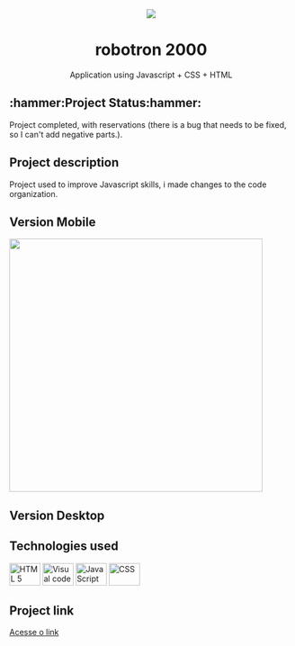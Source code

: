<div align="center">
<img src="https://raw.githubusercontent.com/Guilbertoliveira/Robotron/main/img/favicon.ico">
<h1> robotron 2000 </h1>
    <p>Application using Javascript + CSS + HTML</p></div>

<h2 id="status-do-projeto">:hammer:Project Status:hammer:</h2>
<p>Project completed, with reservations (there is a bug that needs to be fixed, so I can't add negative parts.).</p>

<h2 id="descricao-projeto">Project description</h2>
<p>Project used to improve Javascript skills, i made changes to the code organization.</p>

<h2 >Version Mobile</h2>
<img src="https://user-images.githubusercontent.com/41201436/219901627-a7ee34a5-7d08-412c-b6c1-c60660939c3c.gif" height="450">

<h2>Version Desktop</h2>

<h2>Technologies used</h2>
        <p>
        <img src="https://cdn.jsdelivr.net/gh/devicons/devicon/icons/html5/html5-plain-wordmark.svg" height="40" width="55" title="HTML 5" />
        <img src="https://cdn.jsdelivr.net/gh/devicons/devicon/icons/visualstudio/visualstudio-plain.svg" height="40" width="55" title="Visual code"  />
        <img src="https://cdn.jsdelivr.net/gh/devicons/devicon/icons/javascript/javascript-plain.svg" height="40" width="55" title="JavaScript"/>
        <img src="https://cdn.jsdelivr.net/gh/devicons/devicon/icons/css3/css3-original-wordmark.svg" height="40" width="55" title="CSS" />
        </p>
        
<h2> Project link </h2>
<a href="https://robotron-9mr1njbru-guilbertoliveira.vercel.app/">Acesse o link</a>
